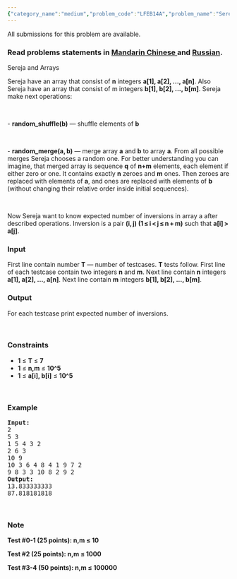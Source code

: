 ```yaml
---
{"category_name":"medium","problem_code":"LFEB14A","problem_name":"Sereja and Two Arrays","languages_supported":{"0":"ADA","1":"ASM","2":"BASH","3":"BF","4":"C","5":"C99 strict","6":"CAML","7":"CLOJ","8":"CLPS","9":"CPP 4.3.2","10":"CPP 4.9.2","11":"CPP14","12":"CS2","13":"D","14":"ERL","15":"FORT","16":"FS","17":"GO","18":"HASK","19":"ICK","20":"ICON","21":"JAVA","22":"JS","23":"LISP clisp","24":"LISP sbcl","25":"LUA","26":"NEM","27":"NICE","28":"NODEJS","29":"PAS fpc","30":"PAS gpc","31":"PERL","32":"PERL6","33":"PHP","34":"PIKE","35":"PRLG","36":"PYTH","37":"PYTH 3.4","38":"RUBY","39":"SCALA","40":"SCM guile","41":"SCM qobi","42":"ST","43":"TCL","44":"TEXT","45":"WSPC"},"max_timelimit":1,"source_sizelimit":50000,"problem_author":"sereja","problem_tester":null,"date_added":"9-02-2014","tags":{"0":"fenwick","1":"inversions","2":"ltime09","3":"maths","4":"medium","5":"sereja"},"editorial_url":"http://discuss.codechef.com/problems/LFEB14A","time":{"view_start_date":1393146000,"submit_start_date":1393146000,"visible_start_date":1393146000,"end_date":1735669800},"layout":"problem"}
---
```

<span class="solution-visible-txt">All submissions for this problem are available.</span><h3> Read problems statements in <a target="_blank" href="http://www.codechef.com/download/translated/LTIME09/mandarin/LFEB14A.pdf">Mandarin Chinese </a> and <a target="_blank" href="http://www.codechef.com/download/translated/LTIME09/russian/LFEB14A.pdf">Russian</a>.</h3>
<p>Sereja and Arrays </p>
<p>Sereja have an array that consist of <b>n</b> integers <b>a[1], a[2], ..., a[n]</b>. Also Sereja have an array that consist of m integers <b>b[1], b[2], ..., b[m]</b>. Sereja make next operations:
</p><p> </p>
<p>- <b>random_shuffle(b)</b> — shuffle elements of <b>b</b>
</p><p> </p>
<p>- <b>random_merge(a, b)</b> — merge array <b>a</b> and <b>b</b> to array <b>a</b>. From all possible merges Sereja chooses a random one. For better understanding you can imagine, that merged array is sequence <b>q</b> of <b>n+m</b> elements, each element if either zero or one. It contains exactly <b>n</b> zeroes and <b>m</b> ones. Then zeroes are replaced with elements of <b>a</b>, and ones are replaced with elements of <b>b</b> (without changing their relative order inside initial sequences).
</p><p> </p>
<p>Now Sereja want to know expected number of inversions in array a after described operations. Inversion is a pair <b>(i, j) (1 ≤ i &lt; j ≤ n + m)</b> such that <b>a[i] > a[j]</b>.</p>
<h3>Input</h3>
<p>First line contain number <b>T</b> — number of testcases. <b>T</b> tests follow. First line of each testcase contain two integers <b>n</b> and <b>m</b>. Next line contain <b>n</b> integers <b>a[1], a[2], ..., a[n]</b>. Next line contain <b>m</b> integers <b>b[1], b[2], ..., b[m]</b>.
</p>
<h3>Output</h3>

<p>For each testcase print expected number of inversions.
</p><p> </p>
<h3>Constraints</h3>
<ul>
<li><b>1</b> ≤ <b>T</b> ≤ <b>7</b></li>
<li><b>1</b> ≤ <b>n,m</b> ≤ <b>10^5</b></li>
<li><b>1</b> ≤ <b>a[i], b[i]</b> ≤ <b>10^5</b></li>
</ul>
<p> </p>
<h3>Example</h3>
<pre><b>Input:</b>
2
5 3
1 5 4 3 2
2 6 3
10 9
10 3 6 4 8 4 1 9 7 2
9 8 3 3 10 8 2 9 2
<b>Output:</b>
13.833333333
87.818181818
</pre><p> </p>
<h3>Note</h3>
<p><b>Test #0-1 (25 points): n,m ≤ 10 </b> </p>
<p><b>Test #2 (25 points): n,m ≤ 1000 </b> </p>
<p><b>Test #3-4 (50 points): n,m ≤ 100000 </b> </p>
